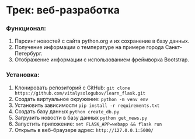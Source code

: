 # Трек: веб-разработка

### Функционал:
1. Парсинг новостей с сайта python.org и их сохранение в базу данных.
2. Получение информации о температуре на примере города Санкт-Петербург.
3. Отображение информации с использованием фреймворка Bootstrap.

### Установка:
1. Клонировать репозиторий с GitHub: `git clone https://github.com/vitalysologubov/learn_flask.git`
2. Создать виртуальное окружение: `python -m venv env`
3. Установить зависимости `pip install -r requirements.txt`
4. Создать базу данных `python create_db.py`
5. Загрузить новости в базу данных `python get_news.py`
6. Запустить приложение: `set FLASK_APP=webapp && flask run`
7. Открыть в веб-браузере адрес: `http://127.0.0.1:5000/`
